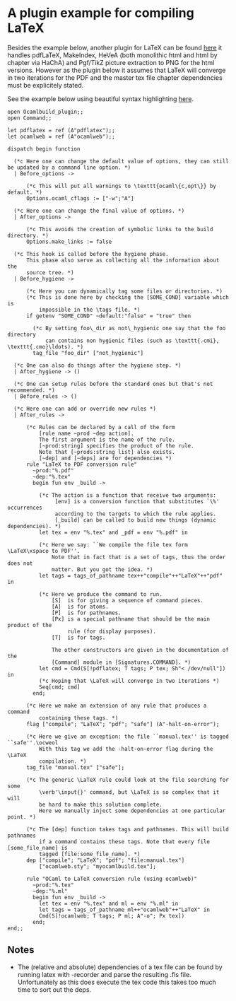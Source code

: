 # A plugin example for compiling LaTeX
Besides the example below, another plugin for LaTeX can be found
[here](http://darcs.ocamlcore.org/ocamlunix/myocamlbuild.ml) it handles
pdfLaTeX, MakeIndex, HeVeA \(both monolithic html and html by chapter via
HaChA\) and Pgf/TikZ picture extraction to PNG for the html versions.
However as the plugin below it assumes that LaTeX will converge in two
iterations for the PDF and the master tex file chapter dependencies must
be explicitely stated.

See the example below using beautiful syntax highlighting
[here](http://gallium.inria.fr/~pouillar/ocamlbuild/plugin_example.html).

```
open Ocamlbuild_plugin;;
open Command;;

let pdflatex = ref (A"pdflatex");;
let ocamlweb = ref (A"ocamlweb");;

dispatch begin function

  (*c Here one can change the default value of options, they can still be updated by a command line option. *)
  | Before_options ->

      (*c This will put all warnings to \texttt{ocaml\{c,opt\}} by default. *)
      Options.ocaml_cflags := ["-w";"A"]

  (*c Here one can change the final value of options. *)
  | After_options ->

      (*c This avoids the creation of symbolic links to the build directory. *)
      Options.make_links := false

  (*c This hook is called before the hygiene phase.
      This phase also serve as collecting all the information about the
      source tree. *)
  | Before_hygiene ->

      (*c Here you can dynamically tag some files or directories. *)
      (*c This is done here by checking the [SOME_COND] variable which is
          impossible in the \tags file. *)
      if getenv "SOME_COND" ~default:"false" = "true" then

        (*c By setting foo\_dir as not\_hygienic one say that the foo directory
            can contains non hygienic files (such as \texttt{.cmi}, \texttt{.cmo}\ldots). *)
        tag_file "foo_dir" ["not_hygienic"]

  (*c One can also do things after the hygiene step. *)
  | After_hygiene -> ()

  (*c One can setup rules before the standard ones but that's not recommended. *)
  | Before_rules -> ()

  (*c Here one can add or override new rules *)
  | After_rules ->

      (*c Rules can be declared by a call of the form
          [rule name ~prod ~dep action].
          The first argument is the name of the rule.
          [~prod:string] specifies the product of the rule.
          Note that [~prods:string list] also exists.
          [~dep] and [~deps] are for dependencies *)
      rule "LaTeX to PDF conversion rule"
        ~prod:"%.pdf"
        ~dep:"%.tex"
        begin fun env _build ->

          (*c The action is a function that receive two arguments:
               [env] is a conversion function that substitutes `\%' occurrences
               according to the targets to which the rule applies.
               [_build] can be called to build new things (dynamic dependencies). *)
          let tex = env "%.tex" and _pdf = env "%.pdf" in

          (*c Here we say: ``We compile the file tex form \LaTeX\xspace to PDF''.
              Note that in fact that is a set of tags, thus the order does not
              matter. But you got the idea. *)
          let tags = tags_of_pathname tex++"compile"++"LaTeX"++"pdf" in

          (*c Here we produce the command to run.
              [S]  is for giving a sequence of command pieces.
              [A]  is for atoms.
              [P]  is for pathnames.
              [Px] is a special pathname that should be the main product of the
                   rule (for display purposes).
              [T]  is for tags.

              The other constructors are given in the documentation of the
              [Command] module in [Signatures.COMMAND]. *)
          let cmd = Cmd(S[!pdflatex; T tags; P tex; Sh"< /dev/null"]) in
          (*c Hoping that \LaTeX will converge in two iterations *)
          Seq[cmd; cmd]
        end;

      (*c Here we make an extension of any rule that produces a command
          containing these tags. *)
      flag ["compile"; "LaTeX"; "pdf"; "safe"] (A"-halt-on-error");

      (*c Here we give an exception: the file ``manual.tex'' is tagged ``safe''.\ocweol
          With this tag we add the -halt-on-error flag during the \LaTeX
          compilation. *)
      tag_file "manual.tex" ["safe"];

      (*c The generic \LaTeX rule could look at the file searching for some
          \verb'\input{}' command, but \LaTeX is so complex that it will
          be hard to make this solution complete.
          Here we manually inject some dependencies at one particular point. *)

      (*c The [dep] function takes tags and pathnames. This will build pathnames
          if a command contains these tags. Note that every file [some_file_name] is
          tagged [file:some_file_name]. *)
      dep ["compile"; "LaTeX"; "pdf"; "file:manual.tex"]
          ["ocamlweb.sty"; "myocamlbuild.tex"];

      rule "OCaml to LaTeX conversion rule (using ocamlweb)"
        ~prod:"%.tex"
        ~dep:"%.ml"
        begin fun env _build ->
          let tex = env "%.tex" and ml = env "%.ml" in
          let tags = tags_of_pathname ml++"ocamlweb"++"LaTeX" in
          Cmd(S[!ocamlweb; T tags; P ml; A"-o"; Px tex])
        end;
end;;
```
## Notes


- The \(relative and absolute\) dependencies of a tex file can be found
 by running latex with -recorder and parse the resulting .fls file.
 Unfortunately as this does execute the tex code this takes too much
 time to sort out the deps.

